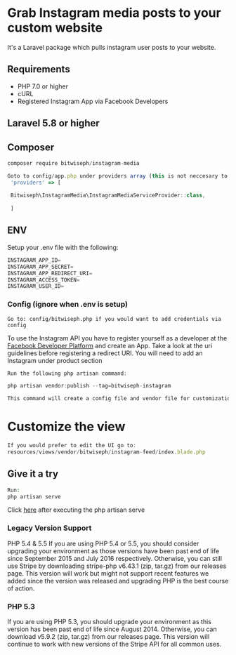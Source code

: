 # Grab Instagram media posts to your custom website
It's a Laravel package which pulls instagram user posts to your website.
 
## Requirements 
- PHP 7.0 or higher
- cURL
- Registered Instagram App via Facebook Developers

## Laravel 5.8 or higher
## Composer
```javascript
composer require bitwiseph/instagram-media
```

```javascript
Goto to config/app.php under providers array (this is not neccesary to Laravel 5.8 or higher)
 'providers' => [
 
 Bitwiseph\InstagramMedia\InstagramMediaServiceProvider::class,
 
 ] 
```


## ENV
Setup your .env file with the following:
```python
INSTAGRAM_APP_ID=
INSTAGRAM_APP_SECRET=
INSTAGRAM_APP_REDIRECT_URI=
INSTAGRAM_ACCESS_TOKEN=
INSTAGRAM_USER_ID=
````
### Config (ignore when .env is setup)
```javascrip
Go to: config/bitwiseph.php if you would want to add credentials via config
```

To use the Instagram API you have to register yourself as a developer at the [Facebook Developer Platform](https://developer.facebook.com) and create an App. Take a look at the uri guidelines before registering a redirect URI. You will need to add an Instagram under product section

```javascript
Run the following php artisan command:

php artisan vendor:publish --tag=bitwiseph-instagram
```
```html
This command will create a config file and vendor file for customization (for customization)
```
# Customize the view
```javascript
If you would prefer to edit the UI go to:
resources/views/vendor/bitwiseph/instagram-feed/index.blade.php 
```

## Give it a try
```php
Run:
php artisan serve
```
Click [here](http://127.0.0.1:8000/instagram/posts) after executing the php artisan serve




### Legacy Version Support
PHP 5.4 & 5.5
If you are using PHP 5.4 or 5.5, you should consider upgrading your environment as those versions have been past end of life since September 2015 and July 2016 respectively. Otherwise, you can still use Stripe by downloading stripe-php v6.43.1 (zip, tar.gz) from our releases page. This version will work but might not support recent features we added since the version was released and upgrading PHP is the best course of action.

### PHP 5.3
If you are using PHP 5.3, you should upgrade your environment as this version has been past end of life since August 2014. Otherwise, you can download v5.9.2 (zip, tar.gz) from our releases page. This version will continue to work with new versions of the Stripe API for all common uses.
